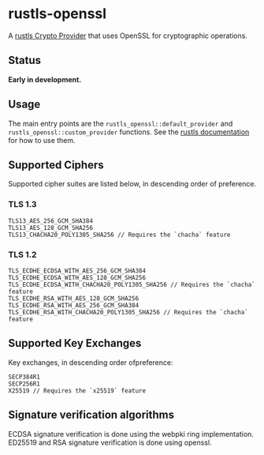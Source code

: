 # rustls-openssl
A [rustls Crypto Provider](https://docs.rs/rustls/latest/rustls/crypto/struct.CryptoProvider.html) that uses OpenSSL for cryptographic operations.

## Status
**Early in development.**

## Usage
The main entry points are the `rustls_openssl::default_provider` and `rustls_openssl::custom_provider` functions.
See the [rustls documentation]((https://docs.rs/rustls/latest/rustls/crypto/struct.CryptoProvider.html)) for how to use them.

## Supported Ciphers

Supported cipher suites are listed below, in descending order of preference.

### TLS 1.3

```
TLS13_AES_256_GCM_SHA384
TLS13_AES_128_GCM_SHA256
TLS13_CHACHA20_POLY1305_SHA256 // Requires the `chacha` feature
```

### TLS 1.2

```
TLS_ECDHE_ECDSA_WITH_AES_256_GCM_SHA384
TLS_ECDHE_ECDSA_WITH_AES_128_GCM_SHA256
TLS_ECDHE_ECDSA_WITH_CHACHA20_POLY1305_SHA256 // Requires the `chacha` feature
TLS_ECDHE_RSA_WITH_AES_128_GCM_SHA256
TLS_ECDHE_RSA_WITH_AES_256_GCM_SHA384
TLS_ECDHE_RSA_WITH_CHACHA20_POLY1305_SHA256 // Requires the `chacha` feature
```
## Supported Key Exchanges

Key exchanges, in descending order ofpreference:

```
SECP384R1
SECP256R1
X25519 // Requires the `x25519` feature
```

## Signature verification algorithms

ECDSA signature verification is done using the webpki ring implementation. ED25519 and RSA signature verification is done using openssl.
